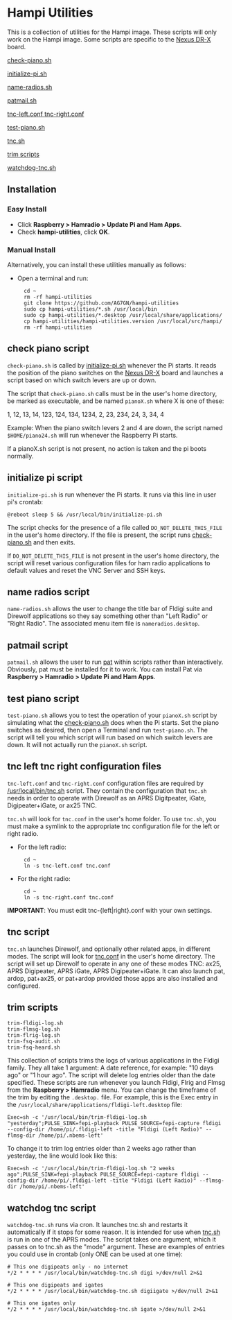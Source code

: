 # Hampi Utilities

This is a collection of utilities for the Hampi image.  These scripts will only work on the Hampi image.  Some scripts are specific to the [Nexus DR-X](http://wb7fhc.com/nexus-dr-x.html) board.

[check-piano.sh](#check-piano-script)

[initialize-pi.sh](#initialize-pi-script)

[name-radios.sh](#name-radios-script)

[patmail.sh](#patmail-script)

[tnc-left.conf tnc-right.conf](#tnc-left-tnc-right-configuration-files)

[test-piano.sh](#test-piano-script)

[tnc.sh](#tnc-script)

[trim scripts](#trim-scripts)

[watchdog-tnc.sh](#watchdog-tnc-script)

## Installation

### Easy Install

- Click __Raspberry > Hamradio > Update Pi and Ham Apps__.
- Check __hampi-utilities__, click __OK__.

### Manual Install

Alternatively, you can install these utilities manually as follows:

- Open a terminal and run:

		cd ~
		rm -rf hampi-utilities 
		git clone https://github.com/AG7GN/hampi-utilities  
		sudo cp hampi-utilities/*.sh /usr/local/bin
		sudo cp hampi-utilities/*.desktop /usr/local/share/applications/
		cp hampi-utilities/hampi-utilities.version /usr/local/src/hampi/
		rm -rf hampi-utilities
		
## check piano script

`check-piano.sh` is called by [initialize-pi.sh](#initialize-pi-script) whenever the Pi starts.  It reads the position of the piano switches on the [Nexus DR-X](http://wb7fhc.com/nexus-dr-x.html) board and launches a script based on which switch levers are up or down.

The script that `check-piano.sh` calls must be in the user's home directory, be marked as executable, and be named `pianoX.sh` where X is one of these:

1, 12, 13, 14, 123, 124, 134, 1234, 2, 23, 234, 24, 3, 34, 4

 Example:  When the piano switch levers 2 and 4 are down, the script named `$HOME/piano24.sh` will run whenever the Raspberry Pi starts.
 
 If a pianoX.sh script is not present, no action is taken and the pi boots normally.
 
## initialize pi script

`initialize-pi.sh` is run whenever the Pi starts.  It runs via this line in user pi's crontab:

	@reboot sleep 5 && /usr/local/bin/initialize-pi.sh

The script checks for the presence of a file called `DO_NOT_DELETE_THIS_FILE` in the user's home directory.  If the file is present, the script runs [check-piano.sh](#check-piano-script) and then exits.

If `DO_NOT_DELETE_THIS_FILE` is not present in the user's home directory, the script will reset various configuration files for ham radio applications to default values and reset the VNC Server and SSH keys.

## name radios script

`name-radios.sh` allows the user to change the title bar of Fldigi suite and Direwolf applications so they say something other than "Left Radio" or "Right Radio".  The associated menu item file is `nameradios.desktop`.

## patmail script

`patmail.sh` allows the user to run [pat](https://getpat.io) within scripts rather than interactively.  Obviously, pat must be installed for it to work.  You can install Pat via __Raspberry > Hamradio > Update Pi and Ham Apps__. 

## test piano script

`test-piano.sh` allows you to test the operation of your `pianoX.sh` script by simulating what the [check-piano.sh](#check-piano-script) does when the Pi starts.  Set the piano switches as desired, then open a Terminal and run `test-piano.sh`.  The script will tell you which script will run based on which switch levers are down.  It will not actually run the `pianoX.sh` script.

## tnc left tnc right configuration files

`tnc-left.conf` and `tnc-right.conf` configuration files are required by [/usr/local/bin/tnc.sh](#tnc-script) script.  They contain the configuration that `tnc.sh` needs in order to operate with Direwolf as an APRS Digitpeater, iGate, Digipeater+iGate, or ax25 TNC.

`tnc.sh` will look for `tnc.conf` in the user's home folder.  To use `tnc.sh`, you must make a symlink to the appropriate tnc configuration file for the left or right radio. 
 
- For the left radio:

		cd ~
		ln -s tnc-left.conf tnc.conf

- For the right radio:

		cd ~
		ln -s tnc-right.conf tnc.conf
		
__IMPORTANT__: You must edit tnc-{left|right}.conf with your own settings.


## tnc script

`tnc.sh` launches Direwolf, and optionally other related apps, in different modes.  The script will look for [tnc.conf](#tnc-left-tnc-right-configuration-files) in the user's home directory.  The script will set up Direwolf to operate in any one of these modes TNC: ax25, APRS Digipeater, APRS iGate, APRS Digipeater+iGate.  It can also launch pat, ardop, pat+ax25, or pat+ardop provided those apps are also installed and configured.

## trim scripts

	trim-fldigi-log.sh
	trim-flmsg-log.sh
	trim-flrig-log.sh
	trim-fsq-audit.sh
	trim-fsq-heard.sh
	
This collection of scripts trims the logs of various applications in the Fldigi family.  They all take 1 argument: A date reference, for example: "10 days ago" or "1 hour ago".  The script will delete log entries older than the date specified.  These scripts are run whenever you launch Fldigi, Flrig and Flmsg from the __Raspberry > Hamradio__ menu.  You can change the timeframe of the trim by editing the `.desktop.` file.  For example, this is the Exec entry in the `/usr/local/share/applications/fldigi-left.desktop` file:

	Exec=sh -c '/usr/local/bin/trim-fldigi-log.sh "yesterday";PULSE_SINK=fepi-playback PULSE_SOURCE=fepi-capture fldigi --config-dir /home/pi/.fldigi-left -title "Fldigi (Left Radio)" --flmsg-dir /home/pi/.nbems-left'	
	
To change it to trim log entries older than 2 weeks ago rather than yesterday, the line would look like this:

	Exec=sh -c '/usr/local/bin/trim-fldigi-log.sh "2 weeks ago";PULSE_SINK=fepi-playback PULSE_SOURCE=fepi-capture fldigi --config-dir /home/pi/.fldigi-left -title "Fldigi (Left Radio)" --flmsg-dir /home/pi/.nbems-left'	

## watchdog tnc script

`watchdog-tnc.sh` runs via cron.  It launches tnc.sh and restarts it automatically if it stops for some reason.  It is intended for use when [tnc.sh](#tnc-script) is run in one of the APRS modes.  The script takes one argument, which it passes on to tnc.sh as the "mode" argument.  These are examples of entries you could use in crontab (only ONE can be used at one time):

	# This one digipeats only - no internet
	*/2 * * * * /usr/local/bin/watchdog-tnc.sh digi >/dev/null 2>&1

	# This one digipeats and igates 
	*/2 * * * * /usr/local/bin/watchdog-tnc.sh digiigate >/dev/null 2>&1

	# This one igates only
	*/2 * * * * /usr/local/bin/watchdog-tnc.sh igate >/dev/null 2>&1

